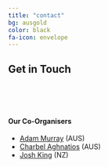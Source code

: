 ```yaml
---
title: "contact"
bg: ausgold
color: black
fa-icon: envelope
---
```


## Get in Touch

<center>
<a target="_blank" href="https://www.meetup.com/ANZ-PowerShell-UserGroup"><span class="fa fa-meetup" style="font-size:100px"></span></a>&nbsp;&nbsp;&nbsp;
<a target="_blank" href="https://twitter.com/ANZPSUG"><span class="fa fa-twitter" style="font-size:100px"></span></a>&nbsp;&nbsp;&nbsp;
<a target="_blank" href="https://www.youtube.com/channel/UClRQsf19txno-C6GeJnLsew"><span class="fa fa-youtube" style="font-size:100px"></span></a>
</center>

&nbsp;
&nbsp;

#### Our Co-Organisers

* <a target="_blank" href="https://twitter.com/muzzar78">Adam Murray</a> (AUS)
* <a target="_blank" href="https://twitter.com/Charbs_Security">Charbel Aghnatios</a> (AUS)
* <a target="_blank" href="https://twitter.com/WindosNZ">Josh King</a> (NZ)